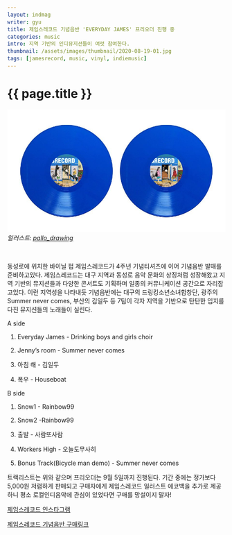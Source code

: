 ```yaml
---
layout: indmag
writer: gyu
title: 제임스레코드 기념음반 'EVERYDAY JAMES' 프리오더 진행 중
categories: music
intro: 지역 기반의 인디뮤지션들이 여럿 참여한다.
thumbnail: /assets/images/thumbnail/2020-08-19-01.jpg
tags: [jamesrecord, music, vinyl, indiemusic]
---
```

# {{ page.title }}

![제임스레코드 기념음반](/assets/images/post/2020-08-19-01-01.jpg)
*일러스트: [pallo_drawing](https://www.instagram.com/pallo_drawing/)*

<br>

동성로에 위치한 바이닐 펍 제임스레코드가 4주년 기념티셔츠에 이어 기념음반 발매를 준비하고있다. 제임스레코드는 대구 지역과 동성로 음악 문화의 상징처럼 성장해왔고 지역 기반의 뮤지션들과 다양한 콘서트도 기획하며 일종의 커뮤니케이션 공간으로 자리잡고있다. 이런 지역성을 나타내듯 기념음반에는 대구의 드링킹소년소녀합창단, 광주의 Summer never comes, 부산의 김일두 등 7팀이 각자 지역을 기반으로 탄탄한 입지를 다진 뮤지션들의 노래들이 실린다.



A side

1. Everyday James - Drinking boys and girls choir

2. Jenny’s room - Summer never comes

3. 아침 해 - 김일두

4. 폭우 - Houseboat



B side

1. Snow1 - Rainbow99

2. Snow2 -Rainbow99

3. 출발 - 사람또사람

4. Workers High - 오늘도무사히

5. Bonus Track(Bicycle man demo) - Summer never comes

   

트랙리스트는 위와 같으며 프리오더는 9월 5일까지 진행된다. 기간 중에는 정가보다 5,000원 저렴하게 판매되고 구매자에게 제임스레코드 일러스트 에코백을 추가로 제공하니 평소 로컬인디음악에 관심이 있었다면 구매를 망설이지 말자!



[제임스레코드 인스타그램](https://www.instagram.com/jamesrecord/)

[제임스레코드 기념음반 구매링크](https://form.office.naver.com/form/responseView.cmd?formkey=NjI0MTlmOTgtMWI2Yi00NWM2LThmNjctOTMxYmMxOTY0NDk3&sourceId=urlshare)

